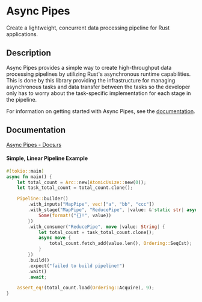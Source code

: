 # Async Pipes

Create a lightweight, concurrent data processing pipeline for Rust applications.

## Description

Async Pipes provides a simple way to create high-throughput data processing pipelines by utilizing Rust's
asynchronous runtime capabilities. This is done by this library providing the infrastructure for managing
asynchronous tasks and data transfer between the tasks so the developer only has to worry about the task-specific
implementation for each stage in the pipeline.

For information on getting started with Async Pipes, see the [documentation](#documentation).

## Documentation

[Async Pipes - Docs.rs](https://docs.rs/async-pipes/0.1.0/async_pipes/)

#### Simple, Linear Pipeline Example

```rust
#[tokio::main]
async fn main() {
    let total_count = Arc::new(AtomicUsize::new(0));
    let task_total_count = total_count.clone();

    Pipeline::builder()
        .with_inputs("MapPipe", vec!["a", "bb", "ccc"])
        .with_stage("MapPipe", "ReducePipe", |value: &'static str| async move {
            Some(format!("{}!", value))
        })
        .with_consumer("ReducePipe", move |value: String| {
            let total_count = task_total_count.clone();
            async move {
                total_count.fetch_add(value.len(), Ordering::SeqCst);
            }
        })
        .build()
        .expect("failed to build pipeline!")
        .wait()
        .await;

    assert_eq!(total_count.load(Ordering::Acquire), 9);
}
```
